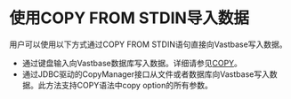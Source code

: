# 使用COPY FROM STDIN导入数据

用户可以使用以下方式通过COPY FROM STDIN语句直接向Vastbase写入数据。

- 通过键盘输入向Vastbase数据库写入数据。详细请参见[COPY](../开发者指南/COPY.md)。
- 通过JDBC驱动的CopyManager接口从文件或者数据库向Vastbase写入数据。此方法支持COPY语法中copy option的所有参数。